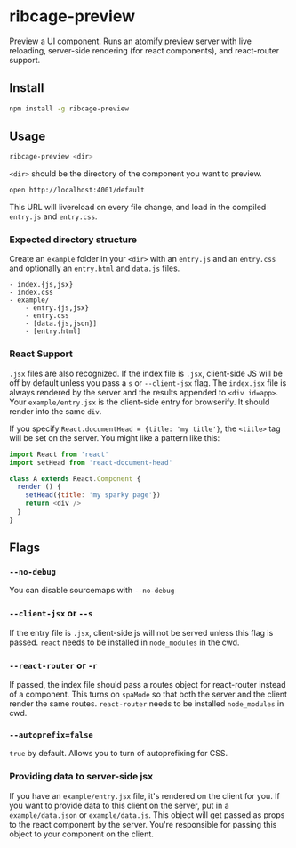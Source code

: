 ribcage-preview
===============

Preview a UI component. Runs an [atomify](https://github.com/atomify/atomify) preview server with live reloading, server-side rendering (for react components), and react-router support.

## Install

```sh
npm install -g ribcage-preview
```

## Usage

```sh
ribcage-preview <dir>
```

`<dir>` should be the directory of the component you want to preview.

```sh
open http://localhost:4001/default
```

This URL will livereload on every file change, and load in the compiled `entry.js` and `entry.css`.

### Expected directory structure
Create an `example` folder in your `<dir>` with an `entry.js` and an `entry.css` and optionally an `entry.html` and `data.js` files.

```
- index.{js,jsx}
- index.css
- example/
    - entry.{js,jsx}
    - entry.css
    - [data.{js,json}]
    - [entry.html]
```

### React Support
`.jsx` files are also recognized. If the index file is `.jsx`, client-side JS will be off by default unless you pass a `s` or `--client-jsx` flag. The `index.jsx` file is always rendered by the server and the results appended to `<div id=app>`. Your `example/entry.jsx` is the client-side entry for browserify. It should render into the same `div`.

If you specify `React.documentHead = {title: 'my title'}`, the `<title>` tag will be set on the server. You might like a pattern like this:

```js
import React from 'react'
import setHead from 'react-document-head'

class A extends React.Component {
  render () {
    setHead({title: 'my sparky page'})
    return <div />
  }
}
```

## Flags
### `--no-debug`
You can disable sourcemaps with `--no-debug`

### `--client-jsx` or `--s`
If the entry file is `.jsx`, client-side js will not be served unless this flag is passed. `react` needs to be installed in `node_modules` in the cwd.

### `--react-router` or `-r`
If passed, the index file should pass a routes object for react-router instead of a component. This turns on `spaMode` so that both the server and the client render the same routes. `react-router` needs to be installed `node_modules` in cwd.

### `--autoprefix=false`
`true` by default. Allows you to turn of autoprefixing for CSS.


### Providing data to server-side jsx
If you have an `example/entry.jsx` file, it's rendered on the client for you. If you want to provide data to this client on the server, put in a `example/data.json` or `example/data.js`. This object will get passed as props to the react component by the server. You're responsible for passing this object to your component on the client.
